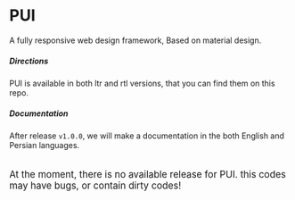 # PUI
A fully responsive web design framework, Based on material design.
<h5>Directions</h5>
PUI is available in both ltr and rtl versions, that you can find them on this repo.
<h5>Documentation</h5>
After release <code>v1.0.0</code>, we will make a documentation in the both English and Persian languages.
<br>
<br>
<br>
<big>At the moment, there is no available release for PUI. this codes may have bugs, or contain dirty codes!</big>
